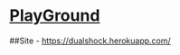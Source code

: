 [PlayGround](https://docs.google.com/document/d/1mbmfi_E7P6_b3EjW81LZPn1B7eLL2pUwrOf0DVa4pMs/edit)
=====================
##Site - https://dualshock.herokuapp.com/